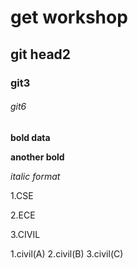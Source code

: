 # get workshop
## git head2

### git3
 
###### git6


**bold data**

__another bold__

*italic format*

1.CSE

2.ECE

3.CIVIL

  1.civil(A)
  2.civil(B)
  3.civil(C)
